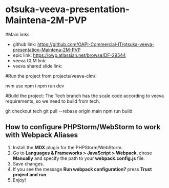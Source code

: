 # otsuka-veeva-presentation-Maintena-2M-PVP

#Main links
* github link: https://github.com/OAPI-Commercial-IT/otsuka-veeva-presentation-Maintena-2M-PVP
* epic link: https://owp.atlassian.net/browse/DF-29544
* veeva CLM link:
* veeva shared slide link:



#Run the project from projects/veeva-clm/:

nvm use
npm i
npm run dev

#Build the project:
The Tech branch has the scale code according to veeva requirements, so we need to build from tech.

git checkout tech
git pull --rebase origin main
npm run build




## How to configure PHPStorm/WebStorm to work with Webpack Aliases

1. Install the **MDX** plugin for the PHPStorm/WebStorm.
2. Go to **Languages & Frameworks > JavaScript > Webpack**, chose **Manually** and specify the path to your **webpack.config.js** file.
3. Save changes.
4. If you see the message **Run webpack configuration?** press **Trust project and run**.
5. Enjoy!
